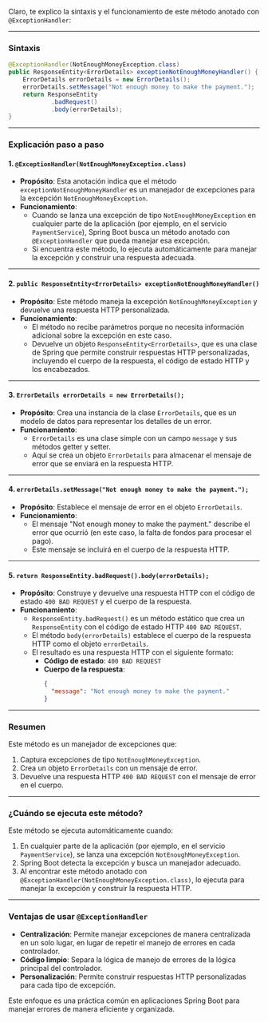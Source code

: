 Claro, te explico la sintaxis y el funcionamiento de este método anotado con `@ExceptionHandler`:

---

### **Sintaxis**
```java
@ExceptionHandler(NotEnoughMoneyException.class)
public ResponseEntity<ErrorDetails> exceptionNotEnoughMoneyHandler() {
    ErrorDetails errorDetails = new ErrorDetails();
    errorDetails.setMessage("Not enough money to make the payment.");
    return ResponseEntity
            .badRequest()
            .body(errorDetails);
}
```

---

### **Explicación paso a paso**

#### **1. `@ExceptionHandler(NotEnoughMoneyException.class)`**
- **Propósito**: Esta anotación indica que el método `exceptionNotEnoughMoneyHandler` es un manejador de excepciones para la excepción `NotEnoughMoneyException`.
- **Funcionamiento**:
    - Cuando se lanza una excepción de tipo `NotEnoughMoneyException` en cualquier parte de la aplicación (por ejemplo, en el servicio `PaymentService`), Spring Boot busca un método anotado con `@ExceptionHandler` que pueda manejar esa excepción.
    - Si encuentra este método, lo ejecuta automáticamente para manejar la excepción y construir una respuesta adecuada.

---

#### **2. `public ResponseEntity<ErrorDetails> exceptionNotEnoughMoneyHandler()`**
- **Propósito**: Este método maneja la excepción `NotEnoughMoneyException` y devuelve una respuesta HTTP personalizada.
- **Funcionamiento**:
    - El método no recibe parámetros porque no necesita información adicional sobre la excepción en este caso.
    - Devuelve un objeto `ResponseEntity<ErrorDetails>`, que es una clase de Spring que permite construir respuestas HTTP personalizadas, incluyendo el cuerpo de la respuesta, el código de estado HTTP y los encabezados.

---

#### **3. `ErrorDetails errorDetails = new ErrorDetails();`**
- **Propósito**: Crea una instancia de la clase `ErrorDetails`, que es un modelo de datos para representar los detalles de un error.
- **Funcionamiento**:
    - `ErrorDetails` es una clase simple con un campo `message` y sus métodos getter y setter.
    - Aquí se crea un objeto `ErrorDetails` para almacenar el mensaje de error que se enviará en la respuesta HTTP.

---

#### **4. `errorDetails.setMessage("Not enough money to make the payment.");`**
- **Propósito**: Establece el mensaje de error en el objeto `ErrorDetails`.
- **Funcionamiento**:
    - El mensaje "Not enough money to make the payment." describe el error que ocurrió (en este caso, la falta de fondos para procesar el pago).
    - Este mensaje se incluirá en el cuerpo de la respuesta HTTP.

---

#### **5. `return ResponseEntity.badRequest().body(errorDetails);`**
- **Propósito**: Construye y devuelve una respuesta HTTP con el código de estado `400 BAD REQUEST` y el cuerpo de la respuesta.
- **Funcionamiento**:
    - `ResponseEntity.badRequest()` es un método estático que crea un `ResponseEntity` con el código de estado HTTP `400 BAD REQUEST`.
    - El método `body(errorDetails)` establece el cuerpo de la respuesta HTTP como el objeto `errorDetails`.
    - El resultado es una respuesta HTTP con el siguiente formato:
        - **Código de estado**: `400 BAD REQUEST`
        - **Cuerpo de la respuesta**:
          ```json
          {
            "message": "Not enough money to make the payment."
          }
          ```

---

### **Resumen**
Este método es un manejador de excepciones que:
1. Captura excepciones de tipo `NotEnoughMoneyException`.
2. Crea un objeto `ErrorDetails` con un mensaje de error.
3. Devuelve una respuesta HTTP `400 BAD REQUEST` con el mensaje de error en el cuerpo.

---

### **¿Cuándo se ejecuta este método?**
Este método se ejecuta automáticamente cuando:
1. En cualquier parte de la aplicación (por ejemplo, en el servicio `PaymentService`), se lanza una excepción `NotEnoughMoneyException`.
2. Spring Boot detecta la excepción y busca un manejador adecuado.
3. Al encontrar este método anotado con `@ExceptionHandler(NotEnoughMoneyException.class)`, lo ejecuta para manejar la excepción y construir la respuesta HTTP.

---

### **Ventajas de usar `@ExceptionHandler`**
- **Centralización**: Permite manejar excepciones de manera centralizada en un solo lugar, en lugar de repetir el manejo de errores en cada controlador.
- **Código limpio**: Separa la lógica de manejo de errores de la lógica principal del controlador.
- **Personalización**: Permite construir respuestas HTTP personalizadas para cada tipo de excepción.

Este enfoque es una práctica común en aplicaciones Spring Boot para manejar errores de manera eficiente y organizada.